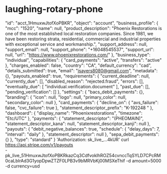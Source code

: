 # laughing-rotary-phone
 "id": "acct_1HmuxwJtofXoPBKR",
  "object": "account",
  "business_profile": {
    "mcc": "1520",
    "name": null,
    "product_description": "Phoenix Restorations is one of the most established local restoration companies.  Since 1981, we have been restoring strata, residential, commercial and industrial properties with exceptional service and workmanship.",
    "support_address": null,
    "support_email": null,
    "support_phone": "+16048545537",
    "support_url": null,
    "url": "https://www.phoenixrestorations.com/"
  },
  "business_type": "individual",
  "capabilities": {
    "card_payments": "active",
    "transfers": "active"
  },
  "charges_enabled": false,
  "country": "CA",
  "default_currency": "cad",
  "details_submitted": true,
  "email": "jsayers8080@gmail.com",
  "metadata": {},
  "payouts_enabled": true,
  "requirements": {
    "current_deadline": null,
    "currently_due": [],
    "disabled_reason": "rejected.fraud",
    "errors": [],
    "eventually_due": [
      "individual.verification.document"
    ],
    "past_due": [],
    "pending_verification": []
  },
  "settings": {
    "bacs_debit_payments": {},
    "branding": {
      "icon": null,
      "logo": null,
      "primary_color": null,
      "secondary_color": null
    },
    "card_payments": {
      "decline_on": {
        "avs_failure": false,
        "cvc_failure": true
      },
      "statement_descriptor_prefix": "K-192248 "
    },
    "dashboard": {
      "display_name": "Phoenixrestorations",
      "timezone": "Etc/UTC"
    },
    "payments": {
      "statement_descriptor": "(PHEOMAIN)",
      "statement_descriptor_kana": null,
      "statement_descriptor_kanji": null
    },
    "payouts": {
      "debit_negative_balances": true,
      "schedule": {
        "delay_days": 7,
        "interval": "daily"
      },
      "statement_descriptor": null
    },
    "sepa_debit_payments": {}
  },
  "type": "standard"
}
 'Authorization: sk_live_...4kUR'
curl https://api.stripe.com/v1/payouts \
  -pk_live_51HmuxwJtofXoPBKRkazCq3CdfvoklhROZ54cvnccTqSYLD7CPcRM0caLbIrAd3G1yopDpwZTZF0LPB3v9bMRVbKj00MSXeThif
  -d amount=5000 \
  -d currency=usd
  
